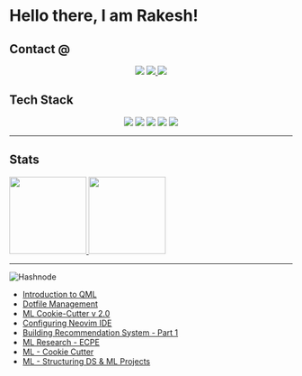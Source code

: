 <!--
<img align="center" width="40%" src="https://github.com/rvbug/rvbug/blob/main/QM.png" /> 
-->
# Hello there, I am Rakesh!


<p align="center"> 
  <!-- <img width="50%" src="" />  -->
</p>

## Contact @
<p align="center"> <img src="https://img.shields.io/badge/Rakesh-00aced.svg?style=flat&logo=linkedin"> 
<!-- <img src="https://img.shields.io/badge/Twitter-@rvbugged-181717.svg?style=flat&logo=Twitter">  -->
<a href="https://qubitai.in/" target="_blank">
  <img src=https://img.shields.io/badge/www-QuBitAi.in-blue">
</a>
  <a href="mailto:qubitai.in@icloud.com">
    <img src=https://img.shields.io/badge/@-email-blue">
  </a>
</p>

## Tech Stack
<p align="center"> 
  <img src="https://img.shields.io/badge/-C-000?&logo=C">
  <img src="https://img.shields.io/badge/-Rust-000?&logo=Rust">
  <img src="https://img.shields.io/badge/-Python-000?&logo=Python">
  <img src="https://img.shields.io/badge/lua-%232C2D72.svg?style-plastic-green&logo=lua&logoColor=white">
<!--  <img src="https://img.shields.io/badge/OCaml-%23E98407.svg?style-plastic-green&logo=ocaml&logoColor=white"> -->
  <img src="https://img.shields.io/badge/swift-F54A2A?style-plastic-green&logo=swift&logoColor=white">
</p>

---
## Stats

<a href="https://rvbug.github.io/"><img height="137px" src="https://github-readme-stats.vercel.app/api?username=rvbug&hide_title=false&hide_border=false&show_icons=true&include_all_commits=true&count_private=true&line_height=21&text_color=000&icon_color=000&bg_color=0,ea6161,ffc64d,fffc4d,52fa5a&theme=graywhite" /><!-- wi*quL3fcV -->    <img height="137px" src="https://github-readme-stats.vercel.app/api/top-langs/?username=rvbug&hide=html&hide_title=true&hide_border=false&layout=compact&langs_count=10&exclude_repo=comp426,Redventures-Movie-Quotes&text_color=000&icon_color=fff&bg_color=0,52fa5a,4dfcff,c64dff&theme=graywhite" /></a>   

<!--
[![GitHub Streak](https://github-readme-streak-stats.herokuapp.com/?user=rvbug&theme=dark)](https://git.io/streak-stats) -->

---

![Hashnode](https://img.shields.io/badge/Hashnode-2962FF?style=for-the-badge&logo=hashnode&logoColor=white)
<!-- BLOG-POST-LIST:START -->

- [Introduction to QML](https://rvbug.hashnode.dev/introduction-to-qml)
- [Dotfile Management](https://rvbug.hashnode.dev/productivity-series-ii-dotfiles)
- [ML Cookie-Cutter v 2.0](https://rvbug.hashnode.dev/ml-cookie-cutter-v-20)
- [Configuring Neovim IDE](https://rvbug.hashnode.dev/configuring-neovim)  
- [Building Recommendation System - Part 1](https://rvbug.hashnode.dev/recommendation-systems-part-i)
- [ML Research - ECPE](https://rvbug.hashnode.dev/ml-research-emotional-cause-pair-extraction-ecpe)
- [ML - Cookie Cutter](https://rvbug.hashnode.dev/ml-cookie-cutter)  
- [ML - Structuring DS & ML Projects](https://rvbug.hashnode.dev/structuring-data-science-and-ml-projects)  

 


<!-- BLOG-POST-LIST:END -->



 <!-- Connect with me 
 <h3 align="left">Connect with me:</h3>
 <p align="left">
  
 <a href="https://twitter.com/rvbugged" target="blank"><img align="center" src="https://github.com/kmhmubin/kmhmubin/blob/master/assets/twitter.svg" alt="rvbugged" height="30" width="30" /></a>
 <a href="https://linkedin.com/in/idinc" target="blank"><img align="center" src="https://github.com/kmhmubin/kmhmubin/blob/master/assets/linkedin.svg" alt="kmhmubin" height="30" width="30" /></a>
 <a href="https://hashnode.com/@kmhmubin" target="blank"><img align="center" src="https://github.com/kmhmubin/kmhmubin/blob/master/assets/hashnode.svg" alt="kmhmubin" height="30" width="30" /></a>
 -->
  
 
